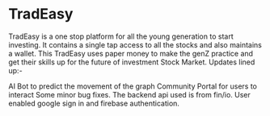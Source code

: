 # TradEasy

TradEasy is a one stop platform for all the young generation to start investing. It contains a single tap access to all the stocks and also maintains a wallet. This TradEasy uses paper money to make the genZ practice and get their skills up for the future of investment Stock Market. Updates lined up:-

AI Bot to predict the movement of the graph
Community Portal for users to interact
Some minor bug fixes.
The backend api used is from fin/io. User enabled google sign in and firebase authentication.
